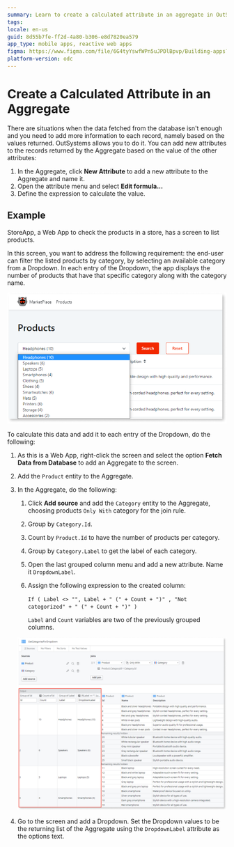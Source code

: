 ```yaml
---
summary: Learn to create a calculated attribute in an aggregate in OutSystems Developer Cloud (ODC) for enhanced data handling.
tags:
locale: en-us
guid: 8d55b7fe-ff2d-4a80-b306-e8d7820ea579
app_type: mobile apps, reactive web apps
figma: https://www.figma.com/file/6G4tyYswfWPn5uJPDlBpvp/Building-apps?type=design&node-id=3101%3A2486&t=ZwHw8hXeFhwYsO5V-1
platform-version: odc
---
```


# Create a Calculated Attribute in an Aggregate

There are situations when the data fetched from the database isn't enough and you need to add more information to each record, namely based on the values returned. OutSystems allows you to do it. You can add new attributes to the records returned by the Aggregate based on the value of the other attributes:

1. In the Aggregate, click **New Attribute** to add a new attribute to the Aggregate and name it.
1. Open the attribute menu and select **Edit formula...**
1. Define the expression to calculate the value.

## Example

StoreApp, a Web App to check the products in a store, has a screen to list products.

In this screen, you want to address the following requirement: the end-user can filter the listed products by category, by selecting an available category from a Dropdown. In each entry of the Dropdown, the app displays the number of products that have that specific category along with the category name.

![Screenshot of the process to create a calculated attribute in an Aggregate for listing products by category in OutSystems](images/listed-products-by-category-odcs.png "Creating a Calculated Attribute in an Aggregate")

To calculate this data and add it to each entry of the Dropdown, do the following:

1. As this is a Web App, right-click the screen and select the option **Fetch Data from Database** to add an Aggregate to the screen.

1. Add the `Product` entity to the Aggregate.

1. In the Aggregate, do the following:

    1. Click **Add source** and add the `Category` entity to the Aggregate, choosing products `Only With` category for the join rule.

    1. Group by `Category.Id`.

    1. Count by `Product.Id` to have the number of products per category.

    1. Group by `Category.Label` to get the label of each category.

    1. Open the last grouped column menu and add a new attribute. Name it `DropdownLabel`.

    1. Assign the following expression to the created column:

        `If ( Label <> "", Label + " (" + Count + ")" , "Not categorized" + " (" + Count + ")" )`

        `Label` and `Count` variables are two of the previously grouped columns.

    ![Step-by-step visual guide on how to assign an expression to a new calculated attribute in an OutSystems Aggregate](images/calculate-data-odcs.png "Assigning Expression to Calculated Attribute")

1. Go to the screen and add a Dropdown. Set the Dropdown values to be the returning list of the Aggregate using the `DropdownLabel` attribute as the options text.
